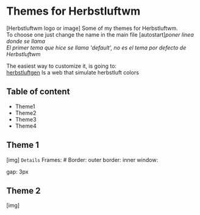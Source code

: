 # Themes for Herbstluftwm
[Herbstluftwm logo or image]
Some of my themes for Herbstluftwm.<br>
To choose one just change the name in the main file [autostart]*poner linea donde se llama*<br>
*El primer tema que hice se llama 'default', no es el tema por defecto de Herbstluftwm*

The easiest way to customize it, is going to:<br>
[herbstluftgen](http://herbstluftgen.hellco.net/)
Is a web that simulate herbstluft colors

## Table of content
* Theme1
* Theme2
* Theme3
* Theme4

## Theme 1
[img]
`Details`
Frames: #
Border:
outer border:
inner window:

gap: 3px

## Theme 2
[img]
